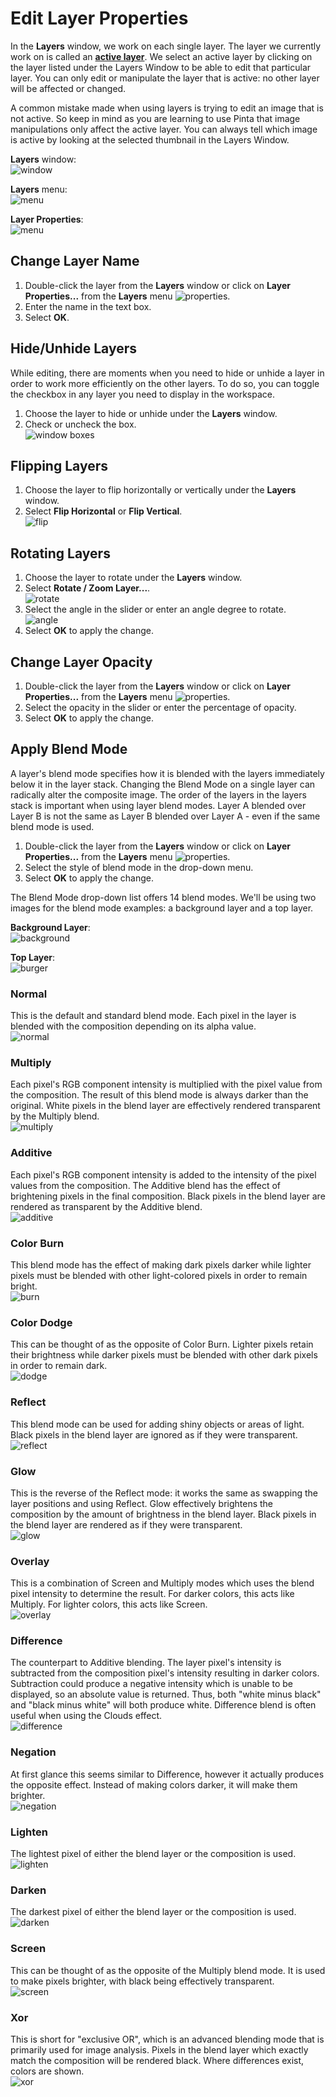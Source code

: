 # __Edit Layer Properties__ #

In the **Layers** window, we work on each single layer. The layer we currently work on is called an [__active layer__](concept.md#layers). We select an active layer by clicking on the layer listed under the Layers Window to be able to edit that particular layer. You can only edit or manipulate the layer that is active: no other layer will be affected or changed. 

A common mistake made when using layers is trying to edit an image that is not active. So keep in mind as you are learning to use Pinta that image manipulations only affect the active layer. You can always tell which image is active by looking at the selected thumbnail in the Layers Window.

__Layers__ window:  
![window](img/layer/window.png)  

__Layers__ menu:  
![menu](img/layer/menu.png)  

__Layer Properties__:  
![menu](img/layer/layerproperties.png)  

## __Change Layer Name__ ##
1. Double-click the layer from the **Layers** window or click on __Layer Properties...__ from the __Layers__ menu ![properties](img/layer/properties.png).
2. Enter the name in the text box.
3. Select __OK__.

## __Hide/Unhide Layers__ ##
While editing, there are moments when you need to hide or unhide a layer in order to work more efficiently on the other layers. To do so, you can toggle the checkbox in any layer you need to display in the workspace.

1. Choose the layer to hide or unhide under the **Layers** window.
2. Check or uncheck the box.  
![window boxes](img/layer/winbox.png)

## __Flipping Layers__ ##
1. Choose the layer to flip horizontally or vertically under the **Layers** window.
2. Select __Flip Horizontal__ or __Flip Vertical__.  
![flip](img/layer/flip.png)

## __Rotating Layers__ ##
1. Choose the layer to rotate under the **Layers** window.
2. Select __Rotate / Zoom Layer...__.  
![rotate](img/layer/rotate.png)
3. Select the angle in the slider or enter an angle degree to rotate.  
![angle](img/layer/angle.png)
4. Select __OK__ to apply the change.

## __Change Layer Opacity__ ##
1. Double-click the layer from the **Layers** window or click on __Layer Properties...__ from the __Layers__ menu ![properties](img/layer/properties.png).
2. Select the opacity in the slider or enter the percentage of opacity.
3. Select __OK__ to apply the change.

## __Apply Blend Mode__ ##
A layer's blend mode specifies how it is blended with the layers immediately below it in the layer stack.  Changing the Blend Mode on a single layer can radically alter the composite image. The order of the layers in the layers stack is important when using layer blend modes. Layer A blended over Layer B is not the same as Layer B blended over Layer A - even if the same blend mode is used.

1. Double-click the layer from the **Layers** window or click on __Layer Properties...__ from the __Layers__ menu ![properties](img/layer/properties.png).
2. Select the style of blend mode in the drop-down menu.
3. Select __OK__ to apply the change.

The Blend Mode drop-down list offers 14 blend modes. We'll be using two images for the blend mode examples: a background layer and a top layer.

__Background Layer__:  
![background](img/layer/background.jpg)  

__Top Layer__:  
![burger](img/layer/burger.png)

### Normal ###

This is the default and standard blend mode. Each pixel in the layer is blended with the composition depending on its alpha value.  
![normal](img/layer/normal.png)

### Multiply ###

Each pixel's RGB component intensity is multiplied with the pixel value from the composition. The result of this blend mode is always darker than the original.  White pixels in the blend layer are effectively rendered transparent by the Multiply blend.  
![multiply](img/layer/multiply.png)

### Additive ###

Each pixel's RGB component intensity is added to the intensity of the pixel values from the composition.  The Additive blend has the effect of brightening pixels in the final composition. Black pixels in the blend layer are rendered as transparent by the Additive blend.  
![additive](img/layer/additive.png)

### Color Burn ###

This blend mode has the effect of making dark pixels darker while lighter pixels must be blended with other light-colored pixels in order to remain bright.  
![burn](img/layer/burn.png)

### Color Dodge ###

This can be thought of as the opposite of Color Burn. Lighter pixels retain their brightness while darker pixels must be blended with other dark pixels in order to remain dark.  
![dodge](img/layer/dodge.png)

### Reflect ###

This blend mode can be used for adding shiny objects or areas of light. Black pixels in the blend layer are ignored as if they were transparent.  
![reflect](img/layer/reflect.png)

### Glow ###

This is the reverse of the Reflect mode: it works the same as swapping the layer positions and using Reflect. Glow effectively brightens the composition by the amount of brightness in the blend layer. Black pixels in the blend layer are rendered as if they were transparent.  
![glow](img/layer/glow.png)

### Overlay ###

This is a combination of Screen and Multiply modes which uses the blend pixel intensity to determine the result.  For darker colors, this acts like Multiply. For lighter colors, this acts like Screen.  
![overlay](img/layer/overlay.png)

### Difference ###

The counterpart to Additive blending. The layer pixel's intensity is subtracted from the composition pixel's intensity resulting in darker colors.  Subtraction could produce a negative intensity which is unable to be displayed, so an absolute value is returned.  Thus, both "white minus black" and "black minus white" will both produce white. Difference blend is often useful when using the Clouds effect.  
![difference](img/layer/difference.png)

### Negation ###

At first glance this seems similar to Difference, however it actually produces the opposite effect.  Instead of making colors darker, it will make them brighter.  
![negation](img/layer/negation.png)

### Lighten ###

The lightest pixel of either the blend layer or the composition is used.  
![lighten](img/layer/lighten.png)

### Darken ###

The darkest pixel of either the blend layer or the composition is used.  
![darken](img/layer/darken.png)

### Screen ###

This can be thought of as the opposite of the Multiply blend mode. It is used to make pixels brighter, with black being effectively transparent.  
![screen](img/layer/screen.png)

### Xor ###

This is short for "exclusive OR", which is an advanced blending mode that is primarily used for image analysis.  Pixels in the blend layer which exactly match the composition will be rendered black. Where differences exist, colors are shown.  
![xor](img/layer/xor.png)
